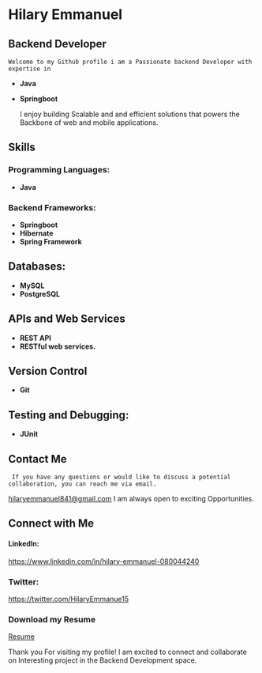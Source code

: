 #  Hilary Emmanuel

##  Backend Developer
    Welcome to my Github profile i am a Passionate backend Developer with expertise in 
   - **Java**
   - **Springboot**


     I enjoy building Scalable and and efficient solutions that powers the Backbone of web  and mobile applications.
     
     
##   Skills
###  Programming Languages:
-    **Java**

###  Backend Frameworks:
-    **Springboot**
-    **Hibernate**
-    **Spring Framework**

##   Databases:
-    **MySQL**
-    **PostgreSQL**

##   APIs and Web Services
-    **REST API**
-    **RESTful web services.**

##  Version Control
-   **Git**

##  Testing and Debugging:
-   **JUnit**

##   Contact Me
     If you have any questions or would like to discuss a potential collaboration, you can reach me via email.
   hilaryemmanuel841@gmail.com
     I am always open to exciting Opportunities.

##  Connect with Me
#### Linkedln:
https://www.linkedin.com/in/hilary-emmanuel-080044240

### Twitter:
https://twitter.com/HilaryEmmanue15

### Download my Resume
[Resume](https://github.com/2005Emmanuel/Resume/blob/main/Resume-Hilary-Emmanuel.pdf)


Thank you For visiting my profile! I am excited to connect and collaborate on Interesting project in the Backend Development space.
